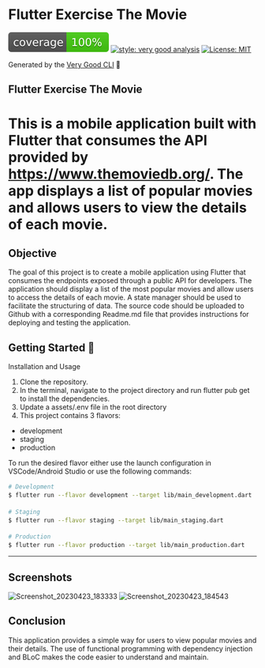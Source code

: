# Flutter Exercise The Movie

![coverage][coverage_badge]
[![style: very good analysis][very_good_analysis_badge]][very_good_analysis_link]
[![License: MIT][license_badge]][license_link]

Generated by the [Very Good CLI][very_good_cli_link] 🤖

Flutter Exercise The Movie
---

# This is a mobile application built with Flutter that consumes the API provided by https://www.themoviedb.org/. The app displays a list of popular movies and allows users to view the details of each movie.

## Objective
The goal of this project is to create a mobile application using Flutter that consumes the endpoints exposed through a public API for developers. The application should display a list of the most popular movies and allow users to access the details of each movie. A state manager should be used to facilitate the structuring of data. The source code should be uploaded to Github with a corresponding Readme.md file that provides instructions for deploying and testing the application.
 

## Getting Started 🚀

Installation and Usage

1. Clone the repository.
2. In the terminal, navigate to the project directory and run flutter pub get to install the 
   dependencies.
3. Update a assets/.env file in the root directory 
4. This project contains 3 flavors:

- development
- staging
- production

To run the desired flavor either use the launch configuration in VSCode/Android Studio or use the following commands:

```sh
# Development
$ flutter run --flavor development --target lib/main_development.dart

# Staging
$ flutter run --flavor staging --target lib/main_staging.dart

# Production
$ flutter run --flavor production --target lib/main_production.dart
```

---
## Screenshots
<img width="260" alt="Screenshot_20230423_183333" src="https://user-images.githubusercontent.com/81862291/233869828-05788112-dcdc-4279-9e75-526ed2003c9b.png"> 
<img width="260" alt="Screenshot_20230423_184543" src="https://user-images.githubusercontent.com/81862291/233870278-1263269e-0283-4794-9a3c-7ccecb8bb985.png">



## Conclusion
This application provides a simple way for users to view popular movies and their details. The use of functional programming with dependency injection and BLoC makes the code easier to understand and maintain.
 

[coverage_badge]: coverage_badge.svg
[flutter_localizations_link]: https://api.flutter.dev/flutter/flutter_localizations/flutter_localizations-library.html
[internationalization_link]: https://flutter.dev/docs/development/accessibility-and-localization/internationalization
[license_badge]: https://img.shields.io/badge/license-MIT-blue.svg
[license_link]: https://opensource.org/licenses/MIT
[very_good_analysis_badge]: https://img.shields.io/badge/style-very_good_analysis-B22C89.svg
[very_good_analysis_link]: https://pub.dev/packages/very_good_analysis
[very_good_cli_link]: https://github.com/VeryGoodOpenSource/very_good_cli
